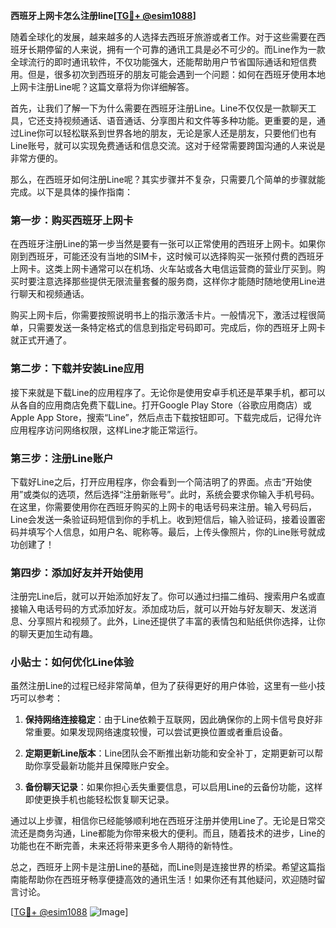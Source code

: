 **西班牙上网卡怎么注册line[[TG💪+ @esim1088](https://t.me/s/esim1088)]**

随着全球化的发展，越来越多的人选择去西班牙旅游或者工作。对于这些需要在西班牙长期停留的人来说，拥有一个可靠的通讯工具是必不可少的。而Line作为一款全球流行的即时通讯软件，不仅功能强大，还能帮助用户节省国际通话和短信费用。但是，很多初次到西班牙的朋友可能会遇到一个问题：如何在西班牙使用本地上网卡注册Line呢？这篇文章将为你详细解答。

首先，让我们了解一下为什么需要在西班牙注册Line。Line不仅仅是一款聊天工具，它还支持视频通话、语音通话、分享图片和文件等多种功能。更重要的是，通过Line你可以轻松联系到世界各地的朋友，无论是家人还是朋友，只要他们也有Line账号，就可以实现免费通话和信息交流。这对于经常需要跨国沟通的人来说是非常方便的。

那么，在西班牙如何注册Line呢？其实步骤并不复杂，只需要几个简单的步骤就能完成。以下是具体的操作指南：

### 第一步：购买西班牙上网卡

在西班牙注册Line的第一步当然是要有一张可以正常使用的西班牙上网卡。如果你刚到西班牙，可能还没有当地的SIM卡，这时候可以选择购买一张预付费的西班牙上网卡。这类上网卡通常可以在机场、火车站或各大电信运营商的营业厅买到。购买时要注意选择那些提供无限流量套餐的服务商，这样你才能随时随地使用Line进行聊天和视频通话。

购买上网卡后，你需要按照说明书上的指示激活卡片。一般情况下，激活过程很简单，只需要发送一条特定格式的信息到指定号码即可。完成后，你的西班牙上网卡就正式开通了。

### 第二步：下载并安装Line应用

接下来就是下载Line的应用程序了。无论你是使用安卓手机还是苹果手机，都可以从各自的应用商店免费下载Line。打开Google Play Store（谷歌应用商店）或Apple App Store，搜索“Line”，然后点击下载按钮即可。下载完成后，记得允许应用程序访问网络权限，这样Line才能正常运行。

### 第三步：注册Line账户

下载好Line之后，打开应用程序，你会看到一个简洁明了的界面。点击“开始使用”或类似的选项，然后选择“注册新账号”。此时，系统会要求你输入手机号码。在这里，你需要使用你在西班牙购买的上网卡的电话号码来注册。输入号码后，Line会发送一条验证码短信到你的手机上。收到短信后，输入验证码，接着设置密码并填写个人信息，如用户名、昵称等。最后，上传头像照片，你的Line账号就成功创建了！

### 第四步：添加好友并开始使用

注册完Line后，就可以开始添加好友了。你可以通过扫描二维码、搜索用户名或直接输入电话号码的方式添加好友。添加成功后，就可以开始与好友聊天、发送消息、分享照片和视频了。此外，Line还提供了丰富的表情包和贴纸供你选择，让你的聊天更加生动有趣。

### 小贴士：如何优化Line体验

虽然注册Line的过程已经非常简单，但为了获得更好的用户体验，这里有一些小技巧可以参考：

1. **保持网络连接稳定**：由于Line依赖于互联网，因此确保你的上网卡信号良好非常重要。如果发现网络速度较慢，可以尝试更换位置或者重启设备。
   
2. **定期更新Line版本**：Line团队会不断推出新功能和安全补丁，定期更新可以帮助你享受最新功能并且保障账户安全。

3. **备份聊天记录**：如果你担心丢失重要信息，可以启用Line的云备份功能，这样即使更换手机也能轻松恢复聊天记录。

通过以上步骤，相信你已经能够顺利地在西班牙注册并使用Line了。无论是日常交流还是商务沟通，Line都能为你带来极大的便利。而且，随着技术的进步，Line的功能也在不断完善，未来还将带来更多令人期待的新特性。

总之，西班牙上网卡是注册Line的基础，而Line则是连接世界的桥梁。希望这篇指南能帮助你在西班牙畅享便捷高效的通讯生活！如果你还有其他疑问，欢迎随时留言讨论。

[[TG💪+ @esim1088](https://t.me/s/esim1088) ![Image](https://i.postimg.cc/4NQfJmqS/Snipaste-2025-05-13-00-14-12.png)]